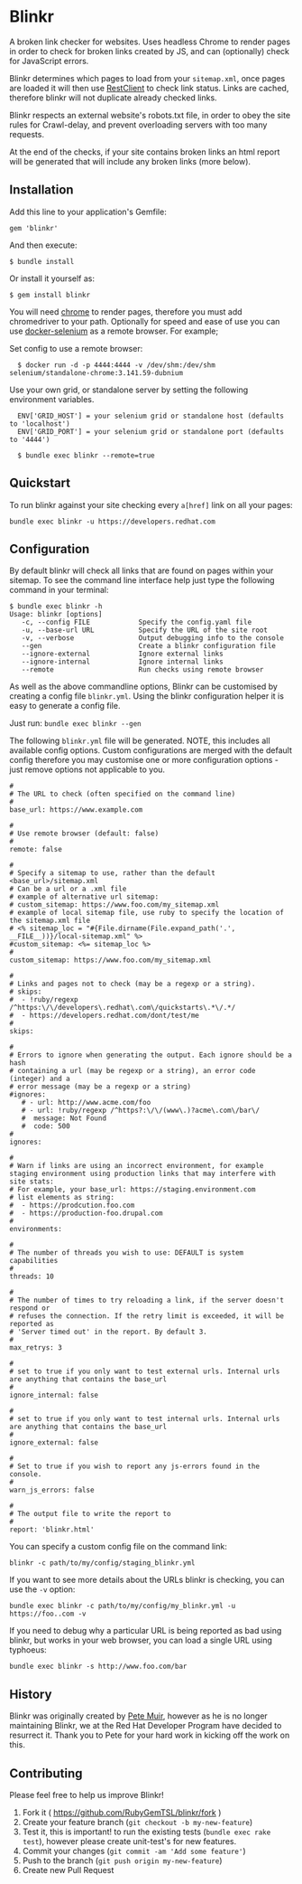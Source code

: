 # Blinkr

A broken link checker for websites. Uses headless Chrome to render pages in order to check for broken links created by JS, and can (optionally) check for JavaScript errors. 

Blinkr determines which pages to load from your `sitemap.xml`, once pages are loaded it will then use [RestClient](https://github.com/rest-client/rest-client) to check link status. Links are cached, therefore blinkr will not duplicate already checked links.

Blinkr respects an external website's robots.txt file, in order to obey the site rules for Crawl-delay, and prevent overloading servers with too many requests. 

At the end of the checks, if your site contains broken links an html report will be generated that will include any broken links (more below).

## Installation

Add this line to your application's Gemfile:

    gem 'blinkr'

And then execute:

    $ bundle install

Or install it yourself as:

    $ gem install blinkr

You will need [chrome](http://chromedriver.chromium.org/downloads) to render pages, therefore you must add chromedriver to your path. Optionally for speed and ease of use you can use [docker-selenium](https://github.com/SeleniumHQ/docker-selenium) as a remote browser. For example;

Set config to use a remote browser:
      
      $ docker run -d -p 4444:4444 -v /dev/shm:/dev/shm selenium/standalone-chrome:3.141.59-dubnium

Use your own grid, or standalone server by setting the following environment variables.      
      
      ENV['GRID_HOST'] = your selenium grid or standalone host (defaults to 'localhost')
      ENV['GRID_PORT'] = your selenium grid or standalone port (defaults to '4444')
      
      $ bundle exec blinkr --remote=true

## Quickstart

To run blinkr against your site checking every `a[href]` link on all your pages:

````
bundle exec blinkr -u https://developers.redhat.com
````

## Configuration
By default blinkr will check all links that are found on pages within your sitemap. To see the command line interface help just type the following command in your terminal:
````
$ bundle exec blinkr -h
Usage: blinkr [options]
   -c, --config FILE            Specify the config.yaml file
   -u, --base-url URL           Specify the URL of the site root
   -v, --verbose                Output debugging info to the console
   --gen                        Create a blinkr configuration file
   --ignore-external            Ignore external links
   --ignore-internal            Ignore internal links
   --remote                     Run checks using remote browser

````

As well as the above commandline options, Blinkr can be customised by creating a config file `blinkr.yml`. Using the blinkr configuration helper it is easy to generate a config file. 

Just run: `bundle exec blinkr --gen`

The following `blinkr.yml` file will be generated. NOTE, this includes all available config options. Custom configurations are merged with the default config therefore you may customise one or more configuration options - just remove options not applicable to you.

```` 
#
# The URL to check (often specified on the command line)
#
base_url: https://www.example.com

#
# Use remote browser (default: false)
#
remote: false

#
# Specify a sitemap to use, rather than the default <base_url>/sitemap.xml
# Can be a url or a .xml file
# example of alternative url sitemap:
# custom_sitemap: https://www.foo.com/my_sitemap.xml
# example of local sitemap file, use ruby to specify the location of the sitemap.xml file
# <% sitemap_loc = "#{File.dirname(File.expand_path('.', __FILE__))}/local-sitemap.xml" %>
#custom_sitemap: <%= sitemap_loc %>
#
custom_sitemap: https://www.foo.com/my_sitemap.xml

#
# Links and pages not to check (may be a regexp or a string).
# skips:
#  - !ruby/regexp /^https:\/\/developers\.redhat\.com\/quickstarts\.*\/.*/
#  - https://developers.redhat.com/dont/test/me
#
skips:

#
# Errors to ignore when generating the output. Each ignore should be a hash
# containing a url (may be regexp or a string), an error code (integer) and a
# error message (may be a regexp or a string)
#ignores:
   # - url: http://www.acme.com/foo
   # - url: !ruby/regexp /^https?:\/\/(www\.)?acme\.com\/bar\/
   #  message: Not Found
   #  code: 500
#
ignores:

#
# Warn if links are using an incorrect environment, for example staging environment using production links that may interfere with site stats:
# For example, your base_url: https://staging.environment.com
# list elements as string:
#  - https://prodcution.foo.com
#  - https://production-foo.drupal.com
#
environments:

# 
# The number of threads you wish to use: DEFAULT is system capabilities
#
threads: 10

#
# The number of times to try reloading a link, if the server doesn't respond or
# refuses the connection. If the retry limit is exceeded, it will be reported as
# 'Server timed out' in the report. By default 3.
#
max_retrys: 3

#
# set to true if you only want to test external urls. Internal urls are anything that contains the base_url
#
ignore_internal: false

#
# set to true if you only want to test internal urls. Internal urls are anything that contains the base_url
#
ignore_external: false

#
# Set to true if you wish to report any js-errors found in the console.
#
warn_js_errors: false

#
# The output file to write the report to
#
report: 'blinkr.html'

````

You can specify a custom config file on the command link:

````
blinkr -c path/to/my/config/staging_blinkr.yml
````

If you want to see more details about the URLs blinkr is checking, you can use
the `-v` option:

`bundle exec blinkr -c path/to/my/config/my_blinkr.yml -u https://foo..com -v`

If you need to debug why a particular URL is being reported as bad using
blinkr, but works in your web browser, you can load a single URL using typhoeus:

````
bundle exec blinkr -s http://www.foo.com/bar
````

## History
Blinkr was originally created by [Pete Muir](https://github.com/pmuir), however as he is no longer maintaining Blinkr, we at the Red Hat Developer Program have decided to resurrect it. Thank you to Pete for your hard work in kicking off the work on this.

## Contributing

Please feel free to help us improve Blinkr!

1. Fork it ( https://github.com/RubyGemTSL/blinkr/fork )
2. Create your feature branch (`git checkout -b my-new-feature`)
3. Test it, this is important! to run the existing tests (`bundle exec rake test`), however please create unit-test's for new features.
3. Commit your changes (`git commit -am 'Add some feature'`)
4. Push to the branch (`git push origin my-new-feature`)
5. Create new Pull Request
